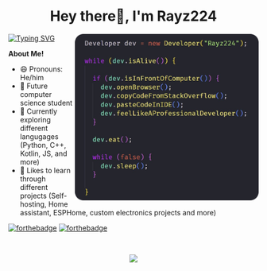 <h1 align="center">Hey there👋, I'm Rayz224</h1>

<img align="right" src="https://github.com/Rayz224/Rayz224/blob/main/devLife.png" width="370" height="auto">

[![Typing SVG](https://readme-typing-svg.herokuapp.com?color=%2336BCF7&duration=2000&multiline=true&height=60&lines=Future+computer+science+student;If+everything+goes+well+%F0%9F%91%80+)](https://git.io/typing-svg)

**About Me!**

- 😄 Pronouns: He/him
- 💾 Future computer science student
- 🌱 Currently exploring different langugages (Python, C++, Kotlin, JS, and more) 
- 🤔 Likes to learn through different projects (Self-hosting, Home assistant, ESPHome, custom electronics projects and more)


[![forthebadge](https://forthebadge.com/images/badges/built-by-developers.svg)](https://forthebadge.com)
[![forthebadge](https://forthebadge.com/images/badges/fuck-it-ship-it.svg)](https://forthebadge.com)

<br/>

<p align="center">
  <img src="https://github-readme-streak-stats.herokuapp.com?user=Rayz224&theme=city-lights&hide_border=true&date_format=M%20j%5B%2C%20Y%5D" />
</p>

